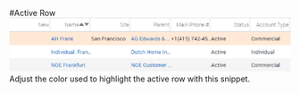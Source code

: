 #Active Row
![](active-row-outcome.png)
Adjust the color used to highlight the active row with this snippet.